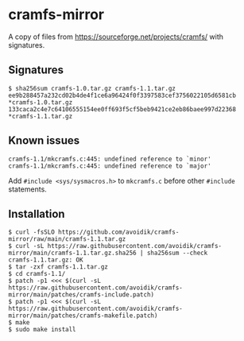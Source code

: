 # cramfs-mirror

A copy of files from https://sourceforge.net/projects/cramfs/ with signatures.

## Signatures

```terminal
$ sha256sum cramfs-1.0.tar.gz cramfs-1.1.tar.gz
ee9b288457a232cd02b4de4f1ce6a96424f0f3397583cef3756022105d6581cb *cramfs-1.0.tar.gz
133caca2c4e7c64106555154ee0ff693f5cf5beb9421ce2eb86baee997d22368 *cramfs-1.1.tar.gz
```

## Known issues

```
cramfs-1.1/mkcramfs.c:445: undefined reference to `minor'
cramfs-1.1/mkcramfs.c:445: undefined reference to `major'
```

Add `#include <sys/sysmacros.h>` to `mkcramfs.c` before other `#include` statements.

## Installation

```terminal
$ curl -fsSLO https://github.com/avoidik/cramfs-mirror/raw/main/cramfs-1.1.tar.gz
$ curl -sL https://raw.githubusercontent.com/avoidik/cramfs-mirror/main/cramfs-1.1.tar.gz.sha256 | sha256sum --check
cramfs-1.1.tar.gz: OK
$ tar -zxf cramfs-1.1.tar.gz
$ cd cramfs-1.1/
$ patch -p1 <<< $(curl -sL https://raw.githubusercontent.com/avoidik/cramfs-mirror/main/patches/cramfs-include.patch)
$ patch -p1 <<< $(curl -sL https://raw.githubusercontent.com/avoidik/cramfs-mirror/main/patches/cramfs-makefile.patch)
$ make
$ sudo make install
```
